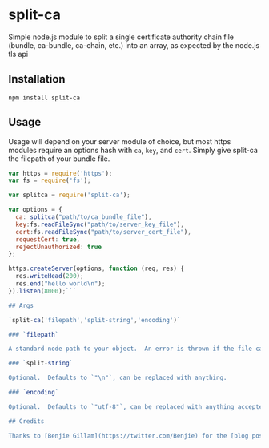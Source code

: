 # split-ca

Simple node.js module to split a single certificate authority chain file (bundle, ca-bundle, ca-chain, etc.) into an array, as expected by the node.js tls api

## Installation

`npm install split-ca`

## Usage

Usage will depend on your server module of choice, but most https modules require an options hash with `ca`, `key`, and `cert`.  Simply give split-ca the filepath of your bundle file.

```js
var https = require('https');
var fs = require('fs');

var splitca = require('split-ca');

var options = {
  ca: splitca("path/to/ca_bundle_file"),
  key:fs.readFileSync("path/to/server_key_file"),
  cert:fs.readFileSync("path/to/server_cert_file"),
  requestCert: true,
  rejectUnauthorized: true
};

https.createServer(options, function (req, res) {
  res.writeHead(200);
  res.end("hello world\n");
}).listen(8000);```

## Args

`split-ca('filepath','split-string','encoding')`

### `filepath`

A standard node path to your object.  An error is thrown if the file cannot be parsed, is not formatted properly.

### `split-string`

Optional.  Defaults to `"\n"`, can be replaced with anything.

### `encoding`

Optional.  Defaults to `"utf-8"`, can be replaced with anything accepted by node's `fs` module.

## Credits

Thanks to [Benjie Gillam](https://twitter.com/Benjie) for the [blog post and sample code](http://www.benjiegillam.com/2012/06/node-dot-js-ssl-certificate-chain/) that was unashamedly ripped for this module.
